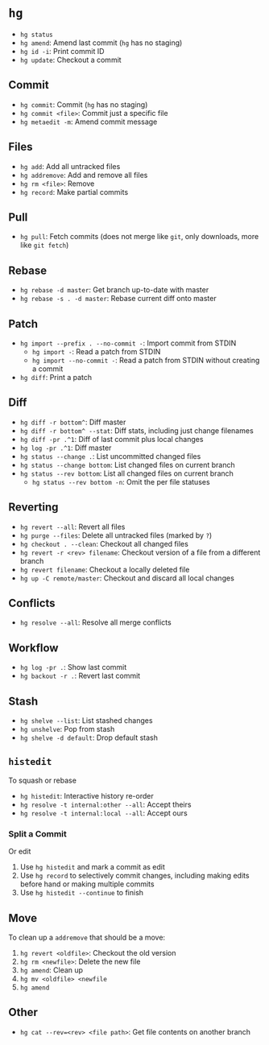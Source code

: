# `hg`

- `hg status`
- `hg amend`: Amend last commit (`hg` has no staging)
- `hg id -i`: Print commit ID
- `hg update`: Checkout a commit

## Commit

- `hg commit`: Commit (`hg` has no staging)
- `hg commit <file>`: Commit just a specific file
- `hg metaedit -m`: Amend commit message

## Files

- `hg add`: Add all untracked files
- `hg addremove`: Add and remove all files
- `hg rm <file>`: Remove
- `hg record`: Make partial commits

## Pull

- `hg pull`: Fetch commits (does not merge like `git`, only downloads, more like `git fetch`)

## Rebase

- `hg rebase -d master`: Get branch up-to-date with master
- `hg rebase -s . -d master`: Rebase current diff onto master

## Patch

- `hg import --prefix . --no-commit -`: Import commit from STDIN
    - `hg import -`: Read a patch from STDIN
    - `hg import --no-commit -`: Read a patch from STDIN without creating a commit
- `hg diff`: Print a patch

## Diff

- `hg diff -r bottom^`: Diff master
- `hg diff -r bottom^ --stat`: Diff stats, including just change filenames
- `hg diff -pr .^1`: Diff of last commit plus local changes
- `hg log -pr .^1`: Diff master
- `hg status --change .`: List uncommitted changed files
- `hg status --change bottom`: List changed files on current branch
- `hg status --rev bottom`: List all changed files on current branch
    - `hg status --rev bottom -n`: Omit the per file statuses

## Reverting

- `hg revert --all`: Revert all files
- `hg purge --files`: Delete all untracked files (marked by `?`)
- `hg checkout . --clean`: Checkout all changed files
- `hg revert -r <rev> filename`: Checkout version of a file from a different branch
- `hg revert filename`: Checkout a locally deleted file
- `hg up -C remote/master`: Checkout and discard all local changes

## Conflicts

- `hg resolve --all`: Resolve all merge conflicts

## Workflow

- `hg log -pr .`: Show last commit
- `hg backout -r .`: Revert last commit

## Stash

- `hg shelve --list`: List stashed changes
- `hg unshelve`: Pop from stash
- `hg shelve -d default`: Drop default stash

## `histedit`

To squash or rebase

- `hg histedit`: Interactive history re-order
- `hg resolve -t internal:other --all`: Accept theirs
- `hg resolve -t internal:local --all`: Accept ours

### Split a Commit

Or edit

1. Use `hg histedit` and mark a commit as edit
2. Use `hg record` to selectively commit changes, including making edits before hand or making multiple commits
3. Use `hg histedit --continue` to finish

## Move

To clean up a `addremove` that should be a move:

1. `hg revert <oldfile>`: Checkout the old version
2. `hg rm <newfile>`: Delete the new file
3. `hg amend`: Clean up
4. `hg mv <oldfile> <newfile`
5. `hg amend`

## Other

- `hg cat --rev=<rev> <file path>`: Get file contents on another branch
